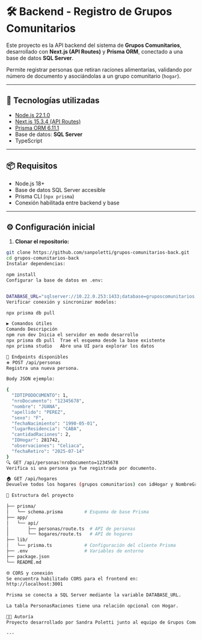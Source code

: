 # 🛠️ Backend - Registro de Grupos Comunitarios

Este proyecto es la API backend del sistema de **Grupos Comunitarios**, desarrollado con **Next.js (API Routes)** y **Prisma ORM**, conectado a una base de datos **SQL Server**.

Permite registrar personas que retiran raciones alimentarias, validando por número de documento y asociándolas a un grupo comunitario (`hogar`).

---

## 🔧 Tecnologías utilizadas

- [Node.js 22.1.0](https://nodejs.org/)
- [Next.js 15.3.4 (API Routes)](https://nextjs.org/)
- [Prisma ORM 6.11.1](https://www.prisma.io/)
- Base de datos: **SQL Server**
- TypeScript

---

## 📦 Requisitos

- Node.js 18+
- Base de datos SQL Server accesible
- Prisma CLI (`npx prisma`)
- Conexión habilitada entre backend y base

---

## ⚙️ Configuración inicial

1. **Clonar el repositorio:**

```bash
git clone https://github.com/sanpoletti/grupos-comunitarios-back.git
cd grupos-comunitarios-back
Instalar dependencias:

npm install
Configurar la base de datos en .env:


DATABASE_URL="sqlserver://10.22.0.253:1433;database=gruposcomunitarios;user=USUARIO;password=CONTRASEÑA;encrypt=true;trustServerCertificate=true"
Verificar conexión y sincronizar modelos:

npx prisma db pull

▶️ Comandos útiles
Comando	Descripción
npm run dev	Inicia el servidor en modo desarrollo
npx prisma db pull	Trae el esquema desde la base existente
npx prisma studio	Abre una UI para explorar los datos

🔌 Endpoints disponibles
➕ POST /api/personas
Registra una nueva persona.

Body JSON ejemplo:

{
  "IDTIPODOCUMENTO": 1,
  "nroDocumento": "12345678",
  "nombre": "JUANA",
  "apellido": "PEREZ",
  "sexo": "F",
  "fechaNacimiento": "1990-05-01",
  "lugarResidencia": "CABA",
  "cantidadRaciones": 2,
  "IDHogar": 281742,
  "observaciones": "Celiaca",
  "fechaRetiro": "2025-07-14"
}
🔍 GET /api/personas?nroDocumento=12345678
Verifica si una persona ya fue registrada por documento.

🏠 GET /api/hogares
Devuelve todos los hogares (grupos comunitarios) con idHogar y NombreGrupo.

🧩 Estructura del proyecto

├── prisma/
│   └── schema.prisma        # Esquema de base Prisma
├── app/
│   └── api/
│       ├── personas/route.ts  # API de personas
│       └── hogares/route.ts   # API de hogares
├── lib/
│   └── prisma.ts            # Configuración del cliente Prisma
├── .env                     # Variables de entorno
├── package.json
└── README.md

🌐 CORS y conexión
Se encuentra habilitado CORS para el frontend en:
http://localhost:3001

Prisma se conecta a SQL Server mediante la variable DATABASE_URL.

La tabla PersonasRaciones tiene una relación opcional con Hogar.

👩‍💻 Autoría
Proyecto desarrollado por Sandra Poletti junto al equipo de Grupos Comunitarios del Gobierno de la Ciudad de Buenos Aires.

---
